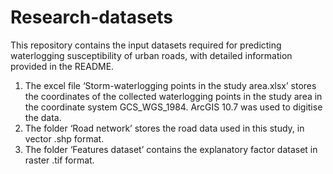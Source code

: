 # Research-datasets
This repository contains the input datasets required for predicting waterlogging susceptibility of urban roads, with detailed information provided in the README.
1. The excel file ‘Storm-waterlogging points in the study area.xlsx’ stores the coordinates of the collected waterlogging points in the study area in the coordinate system GCS_WGS_1984. ArcGIS 10.7 was used to digitise the data.
2. The folder ‘Road network’ stores the road data used in this study, in vector .shp format.
3. The folder ‘Features dataset’ contains the explanatory factor dataset in raster .tif format.
